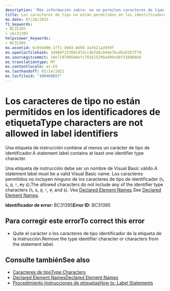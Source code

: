 ```yaml
---
description: 'Más información sobre: no se permiten caracteres de tipo en los identificadores de etiqueta'
title: Los caracteres de tipo no están permitidos en los identificadores de etiqueta
ms.date: 07/20/2015
f1_keywords:
- BC31395
- vbc31395
helpviewer_keywords:
- BC31395
ms.assetid: 6c65dd06-1ff1-49d3-b698-3afb21a39f0f
ms.openlocfilehash: 3d980f23709cd7dcc4bfd8c949e7bcd5e5357f7d
ms.sourcegitcommit: 10e719780594efc781b15295e499c66f316068b8
ms.translationtype: MT
ms.contentlocale: es-ES
ms.lasthandoff: 02/14/2021
ms.locfileid: "100460857"
---
```

# <a name="type-characters-are-not-allowed-in-label-identifiers"></a><span data-ttu-id="c5c14-103">Los caracteres de tipo no están permitidos en los identificadores de etiqueta</span><span class="sxs-lookup"><span data-stu-id="c5c14-103">Type characters are not allowed in label identifiers</span></span>

<span data-ttu-id="c5c14-104">Una etiqueta de instrucción contiene al menos un carácter de tipo de identificador.</span><span class="sxs-lookup"><span data-stu-id="c5c14-104">A statement label contains at least one identifier type character.</span></span>  
  
 <span data-ttu-id="c5c14-105">Una etiqueta de instrucción debe ser un nombre de Visual Basic válido.</span><span class="sxs-lookup"><span data-stu-id="c5c14-105">A statement label must be a valid Visual Basic name.</span></span> <span data-ttu-id="c5c14-106">Los caracteres permitidos no incluyen ninguno de los caracteres de tipo de identificador (`%`, `&`, `@`, `!`, `#`y `$`).</span><span class="sxs-lookup"><span data-stu-id="c5c14-106">The allowed characters do not include any of the identifier type characters (`%`, `&`, `@`, `!`, `#`, and `$`).</span></span> <span data-ttu-id="c5c14-107">Vea [Declared Element Names](../programming-guide/language-features/declared-elements/declared-element-names.md).</span><span class="sxs-lookup"><span data-stu-id="c5c14-107">See [Declared Element Names](../programming-guide/language-features/declared-elements/declared-element-names.md).</span></span>  
  
 <span data-ttu-id="c5c14-108">**Identificador de error:** BC31395</span><span class="sxs-lookup"><span data-stu-id="c5c14-108">**Error ID:** BC31395</span></span>  
  
## <a name="to-correct-this-error"></a><span data-ttu-id="c5c14-109">Para corregir este error</span><span class="sxs-lookup"><span data-stu-id="c5c14-109">To correct this error</span></span>  
  
- <span data-ttu-id="c5c14-110">Quite el carácter o los caracteres de tipo identificador de la etiqueta de la instrucción.</span><span class="sxs-lookup"><span data-stu-id="c5c14-110">Remove the type identifier character or characters from the statement label.</span></span>  
  
## <a name="see-also"></a><span data-ttu-id="c5c14-111">Consulte también</span><span class="sxs-lookup"><span data-stu-id="c5c14-111">See also</span></span>

- [<span data-ttu-id="c5c14-112">Caracteres de tipo</span><span class="sxs-lookup"><span data-stu-id="c5c14-112">Type Characters</span></span>](../programming-guide/language-features/data-types/type-characters.md)
- [<span data-ttu-id="c5c14-113">Declared Element Names</span><span class="sxs-lookup"><span data-stu-id="c5c14-113">Declared Element Names</span></span>](../programming-guide/language-features/declared-elements/declared-element-names.md)
- [<span data-ttu-id="c5c14-114">Procedimiento Instrucciones de etiquetas</span><span class="sxs-lookup"><span data-stu-id="c5c14-114">How to: Label Statements</span></span>](../programming-guide/program-structure/how-to-label-statements.md)
